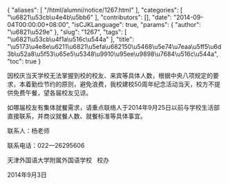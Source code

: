 {
    "aliases": [
        "/html/alumni/notice/1267.html"
    ],
    "categories": [
        "\u6821\u53cb\u4e4b\u5bb6"
    ],
    "contributors": [],
    "date": "2014-09-04T00:00:00+08:00",
    "isCJKLanguage": true,
    "params": {
        "author": "\u6821\u529e"
    },
    "slug": "1267",
    "tags": [
        "\u6821\u53cb\u4f1a\u516c\u544a"
    ],
    "title": "\u5173\u4e8e\u6211\u6821\u5efa\u682150\u5468\u5e74\u7eaa\u5ff5\u6d3b\u52a8\u5f53\u65e5\u5348\u9910\u95ee\u9898\u7684\u516c\u544a",
    "toc": true
}

因校庆当天学校无法掌握到校的校友、来宾等具体人数，根据中央八项规定的要求，本着勤俭节约的原则，避免浪费，我校建校50周年纪念活动当天，校方不提供免费午餐，望各届校友见谅。




如哪届校友有集体就餐需求，请重点联络人于2014年9月25日以前与学校生活部直接联系，并商议就餐人数、就餐标准等具体事宜。




联系人：杨老师  




联系电话：022—26295606



















天津外国语大学附属外国语学校   校办




2014年9月3日


